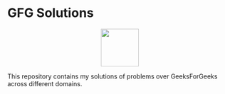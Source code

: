 # GFG Solutions

<p align="center">
    <a href="https://auth.geeksforgeeks.org/user/imkashyap/practice/">
        <img height=85 src="https://media.geeksforgeeks.org/wp-content/uploads/geeksforgeeks-6.png">
    </a>
</p>

This repository contains my solutions of problems over GeeksForGeeks across different domains.
